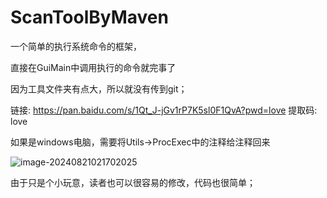 # ScanToolByMaven

一个简单的执行系统命令的框架，

直接在GuiMain中调用执行的命令就完事了

因为工具文件夹有点大，所以就没有传到git；

链接: https://pan.baidu.com/s/1Qt_J-jGv1rP7K5sl0F1QvA?pwd=love 提取码: love

如果是windows电脑，需要将Utils->ProcExec中的注释给注释回来

![image-20240821021702025](https://blog-1317773990.cos.ap-chengdu.myqcloud.com/image-20240821021702025.png)

由于只是个小玩意，读者也可以很容易的修改，代码也很简单；
